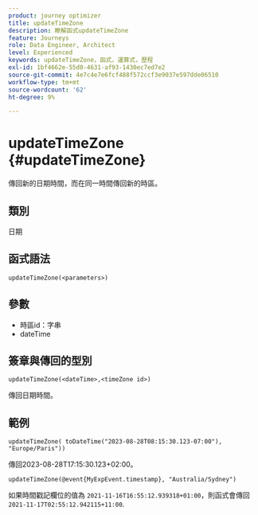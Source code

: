 ```yaml
---
product: journey optimizer
title: updateTimeZone
description: 瞭解函式updateTimeZone
feature: Journeys
role: Data Engineer, Architect
level: Experienced
keywords: updateTimeZone，函式，運算式，歷程
exl-id: 1bf4662e-55d0-4631-af93-1430ec7ed7e2
source-git-commit: 4e7c4e7e6fcf488f572ccf3e9037e597dde06510
workflow-type: tm+mt
source-wordcount: '62'
ht-degree: 9%

---
```


# updateTimeZone {#updateTimeZone}

傳回新的日期時間，而在同一時間傳回新的時區。

## 類別

日期

## 函式語法

`updateTimeZone(<parameters>)`

## 參數

* 時區id：字串
* dateTime

## 簽章與傳回的型別

`updateTimeZone(<dateTime>,<timeZone id>)`

傳回日期時間。

## 範例

`updateTimeZone( toDateTime("2023-08-28T08:15:30.123-07:00"), "Europe/Paris"))`

傳回2023-08-28T17:15:30.123+02:00。

<!--`updateTimeZone( toDateTime("2019-08-28T08:15:30.123-07:00"), toTimeZone("Europe/Paris")))`
Returns "2019-08-28T17:15:30.123+02:00".-->

`updateTimeZone(@event{MyExpEvent.timestamp}, "Australia/Sydney")`

如果時間戳記欄位的值為 `2021-11-16T16:55:12.939318+01:00`，則函式會傳回 `2021-11-17T02:55:12.942115+11:00`.

